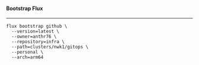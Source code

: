 #### Bootstrap Flux

---

```
flux bootstrap github \
  --version=latest \
  --owner=anthr76 \
  --repository=infra \
  --path=clusters/nwk1/gitops \
  --personal \
  --arch=arm64
```
